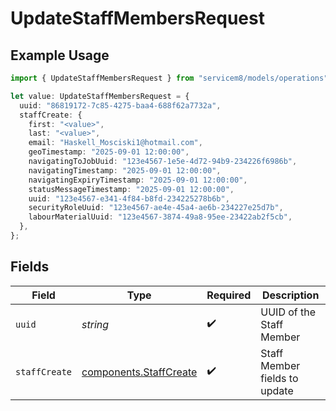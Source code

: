 # UpdateStaffMembersRequest

## Example Usage

```typescript
import { UpdateStaffMembersRequest } from "servicem8/models/operations";

let value: UpdateStaffMembersRequest = {
  uuid: "86819172-7c85-4275-baa4-688f62a7732a",
  staffCreate: {
    first: "<value>",
    last: "<value>",
    email: "Haskell_Mosciski1@hotmail.com",
    geoTimestamp: "2025-09-01 12:00:00",
    navigatingToJobUuid: "123e4567-1e5e-4d72-94b9-234226f6986b",
    navigatingTimestamp: "2025-09-01 12:00:00",
    navigatingExpiryTimestamp: "2025-09-01 12:00:00",
    statusMessageTimestamp: "2025-09-01 12:00:00",
    uuid: "123e4567-e341-4f84-b8fd-234225278b6b",
    securityRoleUuid: "123e4567-ae4e-45a4-ae6b-234227e25d7b",
    labourMaterialUuid: "123e4567-3874-49a8-95ee-23422ab2f5cb",
  },
};
```

## Fields

| Field                                                            | Type                                                             | Required                                                         | Description                                                      |
| ---------------------------------------------------------------- | ---------------------------------------------------------------- | ---------------------------------------------------------------- | ---------------------------------------------------------------- |
| `uuid`                                                           | *string*                                                         | :heavy_check_mark:                                               | UUID of the Staff Member                                         |
| `staffCreate`                                                    | [components.StaffCreate](../../models/components/staffcreate.md) | :heavy_check_mark:                                               | Staff Member fields to update                                    |